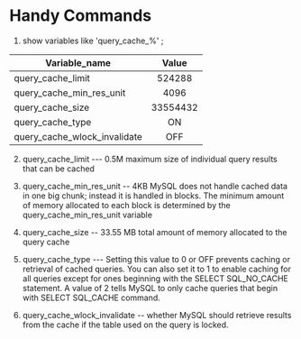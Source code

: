# Handy Commands
1. show variables like 'query_cache_%' ;

| Variable_name | Value           |
| ------------- |:-------------:|
| query_cache_limit            | 524288   |
| query_cache_min_res_unit     | 4096     |
| query_cache_size             | 33554432 |
| query_cache_type             | ON       |
| query_cache_wlock_invalidate | OFF      |


2. query_cache_limit --- 0.5M
maximum size of individual query results that can be cached  

3. query_cache_min_res_unit -- 4KB
MySQL does not handle cached data in one big chunk; instead it is handled in blocks. The minimum amount of memory allocated to each block is determined by the query_cache_min_res_unit variable

4. query_cache_size -- 33.55 MB
 total amount of memory allocated to the query cache

5.  query_cache_type ---
	Setting this value to 0 or OFF prevents caching or retrieval of cached queries. 
  You can also set it to 1 to enable caching for all queries except for ones beginning with the SELECT SQL_NO_CACHE statement. 
  A value of 2 tells MySQL to only cache queries that begin with SELECT SQL_CACHE command.

6. query_cache_wlock_invalidate --
	 whether MySQL should retrieve results from the cache if the table used on the query is locked.	
